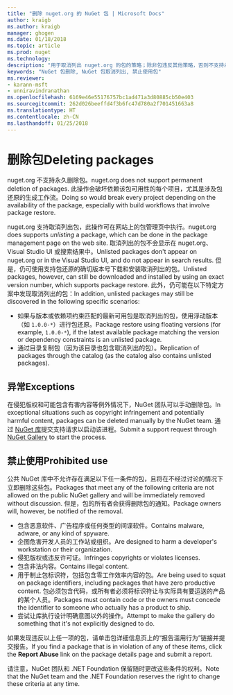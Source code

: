 ```yaml
---
title: "删除 nuget.org 的 NuGet 包 | Microsoft Docs"
author: kraigb
ms.author: kraigb
manager: ghogen
ms.date: 01/18/2018
ms.topic: article
ms.prod: nuget
ms.technology: 
description: "用于取消列出 nuget.org 的包的策略；除非包违反其他策略，否则不支持永久删除。"
keywords: "NuGet 包删除, NuGet 包取消列出, 禁止使用包"
ms.reviewer:
- karann-msft
- unniravindranathan
ms.openlocfilehash: 6169e46e55176757bc1ad471a3d80885cb50e403
ms.sourcegitcommit: 262d026beeffd4f3b6fc47d780a2f701451663a8
ms.translationtype: HT
ms.contentlocale: zh-CN
ms.lasthandoff: 01/25/2018
---
```

# <a name="deleting-packages"></a><span data-ttu-id="77c37-104">删除包</span><span class="sxs-lookup"><span data-stu-id="77c37-104">Deleting packages</span></span>

<span data-ttu-id="77c37-105">nuget.org 不支持永久删除包。</span><span class="sxs-lookup"><span data-stu-id="77c37-105">nuget.org does not support permanent deletion of packages.</span></span> <span data-ttu-id="77c37-106">此操作会破坏依赖该包可用性的每个项目，尤其是涉及包还原的生成工作流。</span><span class="sxs-lookup"><span data-stu-id="77c37-106">Doing so would break every project depending on the availability of the package, especially with build workflows that involve package restore.</span></span>

<span data-ttu-id="77c37-107">nuget.org 支持取消列出包，此操作可在网站上的包管理页中执行。</span><span class="sxs-lookup"><span data-stu-id="77c37-107">nuget.org does supports *unlisting* a package, which can be done in the package management page on the web site.</span></span> <span data-ttu-id="77c37-108">取消列出的包不会显示在 nuget.org、Visual Studio UI 或搜索结果中。</span><span class="sxs-lookup"><span data-stu-id="77c37-108">Unlisted packages don't appear on nuget.org or in the Visual Studio UI, and do not appear in search results.</span></span> <span data-ttu-id="77c37-109">但是，仍可使用支持包还原的确切版本号下载和安装取消列出的包。</span><span class="sxs-lookup"><span data-stu-id="77c37-109">Unlisted packages, however, can still be downloaded and installed by using an exact version number, which supports package restore.</span></span> <span data-ttu-id="77c37-110">此外，仍可能在以下特定方案中发现取消列出的包：</span><span class="sxs-lookup"><span data-stu-id="77c37-110">In addition, unlisted packages may still be discovered in the following specific scenarios:</span></span>

- <span data-ttu-id="77c37-111">如果与版本或依赖项约束匹配的最新可用包是取消列出的包，使用浮动版本（如 `1.0.0-*`）进行包还原。</span><span class="sxs-lookup"><span data-stu-id="77c37-111">Package restore using floating versions (for example, `1.0.0-*`), if the latest available package matching the version or dependency constraints is an unlisted package.</span></span>
- <span data-ttu-id="77c37-112">通过目录复制包（因为该目录也包含取消列出的包）。</span><span class="sxs-lookup"><span data-stu-id="77c37-112">Replication of packages through the catalog (as the catalog also contains unlisted packages).</span></span>

## <a name="exceptions"></a><span data-ttu-id="77c37-113">异常</span><span class="sxs-lookup"><span data-stu-id="77c37-113">Exceptions</span></span>

<span data-ttu-id="77c37-114">在侵犯版权和可能包含有害内容等例外情况下，NuGet 团队可以手动删除包。</span><span class="sxs-lookup"><span data-stu-id="77c37-114">In exceptional situations such as copyright infringement and potentially harmful content, packages can be deleted manually by the NuGet team.</span></span> <span data-ttu-id="77c37-115">通过 [NuGet 库](http://www.nuget.org)提交支持请求以启动该进程。</span><span class="sxs-lookup"><span data-stu-id="77c37-115">Submit a support request through [NuGet Gallery](http://www.nuget.org) to start the process.</span></span>

## <a name="prohibited-use"></a><span data-ttu-id="77c37-116">禁止使用</span><span class="sxs-lookup"><span data-stu-id="77c37-116">Prohibited use</span></span>

<span data-ttu-id="77c37-117">公共 NuGet 库中不允许存在满足以下任一条件的包，且将在不经过讨论的情况下立即删除这些包。</span><span class="sxs-lookup"><span data-stu-id="77c37-117">Packages that meet any of the following criteria are not allowed on the public NuGet gallery and will be immediately removed without discussion.</span></span> <span data-ttu-id="77c37-118">但是，包的所有者会获得删除包的通知。</span><span class="sxs-lookup"><span data-stu-id="77c37-118">Package owners will, however, be notified of the removal.</span></span>

- <span data-ttu-id="77c37-119">包含恶意软件、广告程序或任何类型的间谍软件。</span><span class="sxs-lookup"><span data-stu-id="77c37-119">Contains malware, adware, or any kind of spyware.</span></span>
- <span data-ttu-id="77c37-120">企图危害开发人员的工作站或组织。</span><span class="sxs-lookup"><span data-stu-id="77c37-120">Are designed to harm a developer's workstation or their organization.</span></span>
- <span data-ttu-id="77c37-121">侵犯版权或违反许可证。</span><span class="sxs-lookup"><span data-stu-id="77c37-121">Infringes copyrights or violates licenses.</span></span>
- <span data-ttu-id="77c37-122">包含非法内容。</span><span class="sxs-lookup"><span data-stu-id="77c37-122">Contains illegal content.</span></span>
- <span data-ttu-id="77c37-123">用于制止包标识符，包括包含零工作效率内容的包。</span><span class="sxs-lookup"><span data-stu-id="77c37-123">Are being used to squat on package identifiers, including packages that have zero productive content.</span></span> <span data-ttu-id="77c37-124">包必须包含代码，或所有者必须将标识符让与实际具有要运送的产品的某个人员。</span><span class="sxs-lookup"><span data-stu-id="77c37-124">Packages must contain code or the owners must concede the identifier to someone who actually has a product to ship.</span></span>
- <span data-ttu-id="77c37-125">尝试让库执行设计明确意图以外的操作。</span><span class="sxs-lookup"><span data-stu-id="77c37-125">Attempt to make the gallery do something that it's not explicitly designed to do.</span></span>

<span data-ttu-id="77c37-126">如果发现违反以上任一项的包，请单击包详细信息页上的“报告滥用行为”链接并提交报告。</span><span class="sxs-lookup"><span data-stu-id="77c37-126">If you find a package that is in violation of any of these items, click the **Report Abuse** link on the package details page and submit a report.</span></span>

<span data-ttu-id="77c37-127">请注意，NuGet 团队和 .NET Foundation 保留随时更改这些条件的权利。</span><span class="sxs-lookup"><span data-stu-id="77c37-127">Note that the NuGet team and the .NET Foundation reserves the right to change these criteria at any time.</span></span>
